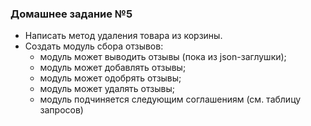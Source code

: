 ### Домашнее задание №5
- Написать метод удаления товара из корзины.
- Создать модуль сбора отзывов:
  * модуль может выводить отзывы (пока из json-заглушки);
  * модуль может добавлять отзывы;
  * модуль может одобрять отзывы;
  * модуль может удалять отзывы;
  * модуль подчиняется следующим соглашениям (см. таблицу запросов)